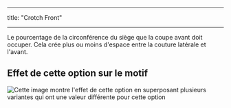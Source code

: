 - - -
title: "Crotch Front"
- - -

Le pourcentage de la circonférence du siège que la coupe avant doit occuper. Cela crée plus ou moins d'espace entre la couture latérale et l'avant.

## Effet de cette option sur le motif

![Cette image montre l'effet de cette option en superposant plusieurs variantes qui ont une valeur différente pour cette option](waralee_crotchfront_sample.svg "Effect of this option on the pattern")
